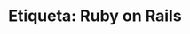 ---
layout: blog-tag
title: 'Etiqueta: Ruby on Rails'
tag: ruby-on-rails
permalink: /etiqueta/ruby-on-rails/
---